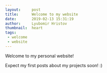 ```yaml
---
layout:     post
title:      Welcome to my website
date:       2019-02-13 15:31:19
author:     Lyubomir Hristov
thumbnail:  heart
tags:
 - welcome
 - website
---
```


Welcome to my personal website!

Expect my first posts about my projects soon! :)

